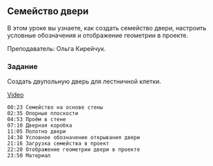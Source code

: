 ## Семейство двери

В этом уроке вы узнаете, как создать семейство двери, настроить условные обозначения и отображение геометрии в проекте.

Преподаватель: Ольга Кирейчук.

### Задание

Создать двупольную дверь для лестничной клетки.

[Video](https://player.softculture.cc/embed/RVP/RVP_11.26.02_L3-6_Door_Family)

``` chapters
00:23 Семейство на основе стены
02:35 Опорные плоскости
04:53 Проём в стене
07:10 Дверная коробка
11:05 Полотно двери
14:38 Условное обозначение открывания двери
21:16 Загрузка семейства в проект
22:20 Отображение геометрии двери в проекте
23:50 Материал
```